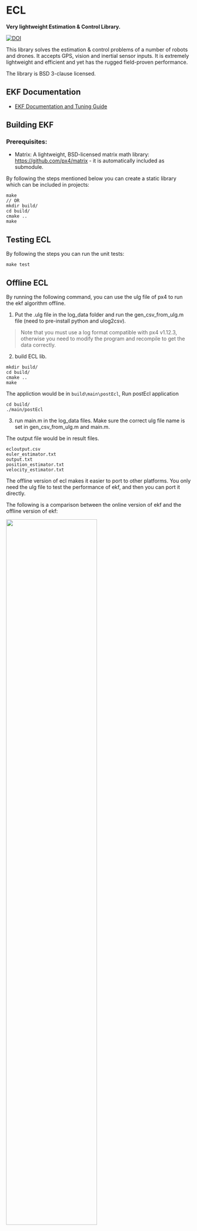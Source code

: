 # ECL

**Very lightweight Estimation & Control Library.**

[![DOI](https://zenodo.org/badge/22634/PX4/PX4-ECL.svg)](https://zenodo.org/badge/latestdoi/22634/PX4/PX4-ECL)

This library solves the estimation & control problems of a number of robots and drones. It accepts GPS, vision and inertial sensor inputs. It is extremely lightweight and efficient and yet has the rugged field-proven performance.

The library is BSD 3-clause licensed.

## EKF Documentation

  * [EKF Documentation and Tuning Guide](https://docs.px4.io/master/en/advanced_config/tuning_the_ecl_ekf.html)

## Building EKF

### Prerequisites:

  * Matrix: A lightweight, BSD-licensed matrix math library: https://github.com/px4/matrix - it is automatically included as submodule.


By following the steps mentioned below you can create a static library which can be included in projects:

```
make
// OR
mkdir build/
cd build/
cmake ..
make
```

## Testing ECL
By following the steps you can run the unit tests:

```
make test
```
## Offline ECL
By running the following command, you can use the ulg file of px4 to run the ekf algorithm offline.

1. Put the .ulg file in the log_data folder and run the gen_csv_from_ulg.m file (need to pre-install python and ulog2csv). 
> Note that you must use a log format compatible with px4 v1.12.3, otherwise you need to modify the program and recompile to get the data correctly.

2. build ECL lib.
```
mkdir build/
cd build/
cmake ..
make
```
The appliction would be in `build\main\postEcl`, Run postEcl application
```
cd build/
./main/postEcl
```
3. run main.m in the log_data files. Make sure the correct ulg file name is set in gen_csv_from_ulg.m and main.m.

The output file would be in result files.
```
ecloutput.csv          
euler_estimator.txt    
output.txt             
position_estimator.txt 
velocity_estimator.txt
```
The offline version of ecl makes it easier to port to other platforms. You only need the ulg file to test the performance of ekf, and then you can port it directly.

The following is a comparison between the online version of ekf and the offline version of ekf:

<img src="./log_data/RPY.png" width="70%" height="70%" />

<img src="./log_data/pos.png" width="70%" height="70%" />

<img src="./log_data/vel.png" width="70%" height="70%" />

## data 

- 17_48_41.ulg
the imu, mag, baro, gps data from sitl used to test ekf.
1. version
> Airframe:	10016 \
Hardware:	PX4_SITL \
Software Version:	6bcf1fb7 \
branch: ekf-df \
Estimator:	EKF2
2. fusion control
```C++
// measurement source control
	int32_t fusion_mode{MASK_USE_GPS};		///< bitmasked integer that selects which aiding sources will be used
	int32_t vdist_sensor_type{VDIST_SENSOR_BARO};	///< selects the primary source for height data
```
3. step
```Console
gen_csv_from_ulg.m 
cd build 
cmake && make 
./main/postEcl
```

- log36.ulg and ros.csv
the optitrack data used to test ekf.
1. version
> Airframe:	Generic Quadcopter \
Quadrotor x (4001) \
Hardware:	PX4_FMU_V5 (V550) \
Software Version:	c6186ac0 \
branch: off \
OS Version:	NuttX, v8.2.0 \
Estimator:	EKF2
2. fusion control
```C++
// measurement source control
	int32_t fusion_mode{24};		///< bitmasked integer that selects which aiding sources will be used
	int32_t vdist_sensor_type{3};	///< selects the primary source for height data
```
3. step
```Console
gen_csv_from_ulg.m # log36
cd build 
cmake && make # log36
./main/postEcl
main.m # log36, this is an old version, maybe need save opti.mat before, or
plot_ros_ulog_offline.m # this can use ros.csv by a new way to convert data, or
plot_ros_ulog.m # plot ros and ulog data.
plot_ros.m # only plot ros data， simply convert data.
```
## matlab replay
1. cd to `PX4-ECL/EKF/matlab/EKF_replay` and run `px4_replay_import.m` , you need to run gen_csv_from_ulg before and decide use gps data or not. The name of files need to be change. This step will generate `*_data.mat` file which used in replay.

```
sensors_file = '../../../csv_data/17_48_41_sensor_combined_0';
air_data_file = '../../../csv_data/17_48_41_vehicle_air_data_0';
magnetometer_file = '../../../csv_data/17_48_41_vehicle_magnetometer_0';
% or don't use it
% gps_file = '../../../csv_data/17_48_41_vehicle_gps_position_0';
```

2. cd to `PX4-ECL/EKF/matlab/EKF_replay/Filter` and run `replay_px4_data.m`. Then the result as follow:

<img src="./EKF/matlab/EKF_replay/OutputPlots/rpy.png" width="100%" height="100%" />

### Change Indicator / Unit Tests
Change indication is the concept of running the EKF on different data-sets and compare the state of the EKF to a previous version. If a contributor makes a functional change that is run during the change_indication tests, this will produce a different output of the EKF's state. As the tests are run in CI, this checks if a contributor forgot to run the checks themselves and add the [new EKF's state outputs](https://github.com/PX4/ecl/blob/master/test/change_indication/iris_gps.csv) to the pull request.

The unit tests include a check to see if the pull request results in a difference to the [output data csv file](https://github.com/PX4/ecl/blob/master/test/change_indication/iris_gps.csv) when replaying the [sensor data csv file](https://github.com/PX4/ecl/blob/master/test/replay_data/iris_gps.csv). If a pull request results in an expected difference, then it is important that the output reference file be re-generated and included as part of the pull request. A non-functional pull request should not result in changes to this file, however the default test case does not exercise all sensor types so this test passing is a necessary, but not sufficient requirement for a non-functional pull request.

The functionality that supports this test consists of:
* Python scripts that extract sensor data from ulog files and writes them to a sensor data csv file. The default [sensor data csv file](https://github.com/PX4/ecl/blob/master/test/replay_data/iris_gps.csv) used by the unit test was generated from a ulog created from an iris SITL flight.
* A [script file](https://github.com/PX4/ecl/blob/master/test/test_EKF_withReplayData.cpp) using functionality provided by  the [sensor simulator](https://github.com/PX4/ecl/blob/master/test/sensor_simulator/sensor_simulator.cpp), that loads sensor data from the [sensor data csv file](https://github.com/PX4/ecl/blob/master/test/replay_data/iris_gps.csv) , replays the EKF with it and logs the EKF's state and covariance data to the [output data csv file](https://github.com/PX4/ecl/blob/master/test/replay_data/iris_gps.csv).
* CI action that checks if the logs of the test running with replay data is changing. This helps to see if there are functional changes.

#### How to run the Change Indicator test during development on your own logs:

* create sensor_data.csv file from ulog file 'cd test/sensor_simulator/
python3 createSensorDataFile.py <path/to/ulog> ../replay_data/<descriptive_name>.csv'
* Setup the test file to use the EKF with the created sensor data by copy&paste an existing test case in [test/test_EKF_withReplayData.cpp](https://github.com/PX4/ecl/blob/master/test/test_EKF_withReplayData.cpp) and adapt the paths to load the right sensor data and write it to the right place, eg
_sensor_simulator.loadSensorDataFromFile("../../../test/replay_data/<descriptive_name>.csv");
_ekf_logger.setFilePath("../../../test/change_indication/<descriptive_name>.csv");
* You can feed the EKF with the data in the csv file, by running '_sensor_simulator.runReplaySeconds(duration_in_seconds)'. Be aware that replay sensor data will only be available when the corresponding sensor simulation are running. By default only imu, baro and mag sensor simulators are running. You can start a sensor simulation by calling _sensor_simulator._<sensor>.start(). Be also aware that you still have to setup the EKF yourself. This includes setting the bit mask (fusion_mode in common.h) according to what you intend to fuse.
* In between _sensor_simulator.runReplaySeconds(duration_in_seconds) calls, write the state and covariances to the change_indication file by including a _ekf_logger.writeStateToFile(); line.
* Run the EKF with your data and all the other tests by running 'make test' from the ecl directory. The [default output data csv file](https://github.com/PX4/ecl/blob/master/test/change_indication/iris_gps.csv) changes can then be included in the PR if differences are causing the CI test to fail.

#### Known Issues
If compiler versions other than GCC 7.5 are used to generate the output data file, then is is possible that the file will cause CI failures due to small numerical differences to file generated by the CI test.
